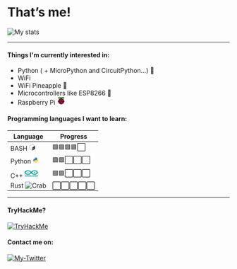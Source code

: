 # That’s me!
![My stats](https://github-readme-stats.vercel.app/api?username=90N45-d3v&show_icons=true&hide_border=true&bg_color=272E33&text_color=ffffff&icon_color=558911&title_color=76C113)

---

#### Things I'm currently interested in:
- Python ( + MicroPython and CircuitPython...) 🐍
- WiFi
- WiFi Pineapple 🍍 
- Microcontrollers like ESP8266 👾
- Raspberry Pi <img src="https://raw.githubusercontent.com/devicons/devicon/1119b9f84c0290e0f0b38982099a2bd027a48bf1/icons/raspberrypi/raspberrypi-original.svg" alt="Berry" width="20" height="18">

#### Programming languages I want to learn:
| Language | Progress |
| --------- | --------- |
| BASH <img src="https://raw.githubusercontent.com/devicons/devicon/1119b9f84c0290e0f0b38982099a2bd027a48bf1/icons/bash/bash-original.svg" alt="Shell" width="15" height="15"> | 🟩🟩🟩🟩⬜️ |
| Python <img src="https://raw.githubusercontent.com/devicons/devicon/1119b9f84c0290e0f0b38982099a2bd027a48bf1/icons/python/python-original.svg" alt="Python" width="15" height="15"> | 🟩🟩⬜️⬜️⬜️ |
| C++ <img src="https://raw.githubusercontent.com/devicons/devicon/1119b9f84c0290e0f0b38982099a2bd027a48bf1/icons/arduino/arduino-original-wordmark.svg" alt="Arduino" width="30" height="21"> | 🟩🟩⬜️⬜️⬜️ |
| Rust <img src="https://fnordig.de/talks/2015/cccac/rust-intro/img/rustacean.png" alt="Crab" width="25" height="17"> | ⬜️⬜️⬜️⬜️⬜️ |

---

#### TryHackMe?
<p><a href="https://tryhackme.com/p/90N45">
<img src="https://tryhackme-badges.s3.amazonaws.com/90N45.png" alt="TryHackMe">
</a></p>

#### Contact me on:
<p><a href="https://twitter.com/90N45">
<img src="https://img.shields.io/badge/Twitter-1DA1F2?style=for-the-badge&logo=twitter&logoColor=white" alt="My-Twitter">
</a></p>
